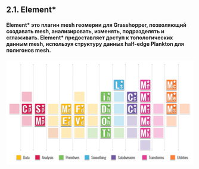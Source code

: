 ## 2.1. Element*

#### Element\* это плагин mesh геомерии для Grasshopper, позволяющий создавать mesh, анализировать, изменять, подразделять и сглаживать. Element\* предоставляет доступ к топологических данным mesh, используя структуру данных half-edge Plankton для полигонов mesh.

![IMAGE](images/2-1/2-1_001_Element_Icons_Cover.png)



